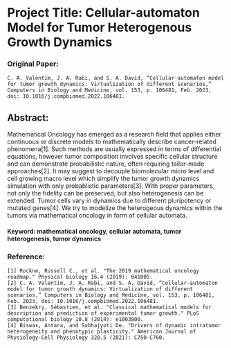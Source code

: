 # Project Title: Cellular-automaton Model for Tumor Heterogenous Growth Dynamics

### Original Paper:  
    C. A. Valentim, J. A. Rabi, and S. A. David, “Cellular-automaton model for tumor growth dynamics: Virtualization of different scenarios,” Computers in Biology and Medicine, vol. 153, p. 106481, Feb. 2023, doi: 10.1016/j.compbiomed.2022.106481.

## Abstract: 

Mathematical Oncology has emerged as a research field that applies either continuous or discrete models to mathematically describe cancer-related phenomena[1]. Such methods are usually expressed in terms of differential equations, however tumor composition involves specific cellular structure and can demonstrate probabilistic nature, often requiring tailor-made approaches[2]. It may suggest to decouple biomolecular micro level and cell growing macro level which simplify the tumor growth dynamics simulation with only probablistic parameters[3]. With proper parameters, not only the fidelity can be preserved, but also heterogenesis can be extended. Tumor cells vary in dynamics due to different pluripotency or mutated genes[4]. We try to modelize the heterogeous dynamics within the tumors via mathematical oncology in form of cellular automata.

#### Keyword: mathematical oncology, cellular automata, tumor heterogenesis, tumor dynamics

### Reference:

    [1] Rockne, Russell C., et al. "The 2019 mathematical oncology roadmap." Physical biology 16.4 (2019): 041005.
    [2] C. A. Valentim, J. A. Rabi, and S. A. David, “Cellular-automaton model for tumor growth dynamics: Virtualization of different scenarios,” Computers in Biology and Medicine, vol. 153, p. 106481, Feb. 2023, doi: 10.1016/j.compbiomed.2022.106481.
    [3] Benzekry, Sébastien, et al. "Classical mathematical models for description and prediction of experimental tumor growth." PLoS computational biology 10.8 (2014): e1003800.
    [4] Biswas, Antara, and Subhajyoti De. "Drivers of dynamic intratumor heterogeneity and phenotypic plasticity." American Journal of Physiology-Cell Physiology 320.5 (2021): C750-C760.


